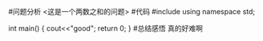 #问题分析
<这是一个两数之和的问题>
#代码
#include<iostream>
using namespace std;

int main()
{
  cout<<"good";
  return 0;
}
#总结感悟
真的好难啊
